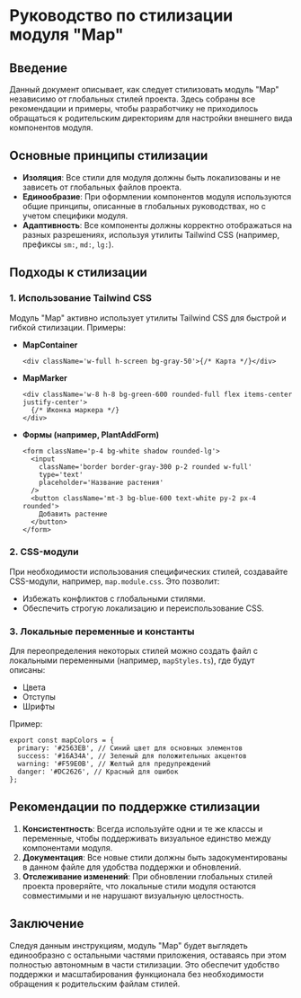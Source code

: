# Руководство по стилизации модуля "Map"

## Введение

Данный документ описывает, как следует стилизовать модуль "Map" независимо от глобальных стилей проекта. Здесь собраны все рекомендации и примеры, чтобы разработчику не приходилось обращаться к родительским директориям для настройки внешнего вида компонентов модуля.

## Основные принципы стилизации

- **Изоляция**: Все стили для модуля должны быть локализованы и не зависеть от глобальных файлов проекта.
- **Единообразие**: При оформлении компонентов модуля используются общие принципы, описанные в глобальных руководствах, но с учетом специфики модуля.
- **Адаптивность**: Все компоненты должны корректно отображаться на разных разрешениях, используя утилиты Tailwind CSS (например, префиксы `sm:`, `md:`, `lg:`).

## Подходы к стилизации

### 1. Использование Tailwind CSS

Модуль "Map" активно использует утилиты Tailwind CSS для быстрой и гибкой стилизации. Примеры:

- **MapContainer**

  ```tsx
  <div className='w-full h-screen bg-gray-50'>{/* Карта */}</div>
  ```

- **MapMarker**

  ```tsx
  <div className='w-8 h-8 bg-green-600 rounded-full flex items-center justify-center'>
    {/* Иконка маркера */}
  </div>
  ```

- **Формы (например, PlantAddForm)**
  ```tsx
  <form className='p-4 bg-white shadow rounded-lg'>
    <input
      className='border border-gray-300 p-2 rounded w-full'
      type='text'
      placeholder='Название растения'
    />
    <button className='mt-3 bg-blue-600 text-white py-2 px-4 rounded'>
      Добавить растение
    </button>
  </form>
  ```

### 2. CSS-модули

При необходимости использования специфических стилей, создавайте CSS-модули, например, `map.module.css`. Это позволит:

- Избежать конфликтов с глобальными стилями.
- Обеспечить строгую локализацию и переиспользование CSS.

### 3. Локальные переменные и константы

Для переопределения некоторых стилей можно создать файл с локальными переменными (например, `mapStyles.ts`), где будут описаны:

- Цвета
- Отступы
- Шрифты

Пример:

```tsx
export const mapColors = {
  primary: '#2563EB', // Синий цвет для основных элементов
  success: '#16A34A', // Зеленый для положительных акцентов
  warning: '#F59E0B', // Желтый для предупреждений
  danger: '#DC2626', // Красный для ошибок
};
```

## Рекомендации по поддержке стилизации

1. **Консистентность**: Всегда используйте одни и те же классы и переменные, чтобы поддерживать визуальное единство между компонентами модуля.
2. **Документация**: Все новые стили должны быть задокументированы в данном файле для удобства поддержки и обновлений.
3. **Отслеживание изменений**: При обновлении глобальных стилей проекта проверяйте, что локальные стили модуля остаются совместимыми и не нарушают визуальную целостность.

## Заключение

Следуя данным инструкциям, модуль "Map" будет выглядеть единообразно с остальными частями приложения, оставаясь при этом полностью автономным в части стилизации. Это обеспечит удобство поддержки и масштабирования функционала без необходимости обращения к родительским файлам стилей.
